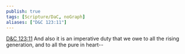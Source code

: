 ```yaml
---
publish: true
tags: [Scripture/DaC, noGraph]
aliases: ["D&C 123:11"]
---
```

[D&C 123:11](https://churchofjesuschrist.org/study/scriptures/dc-testament/dc/123?lang=eng&id=p11#p11) And also it is an imperative duty that we owe to all the rising generation, and to all the pure in heart--
